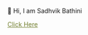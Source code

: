 👋 Hi, I am Sadhvik Bathini

<a href="http://sadhvikbathini.github.io/sadhvikbathini" style="color: #727f2f;">Click Here</a>

